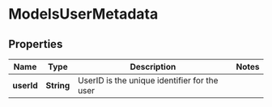 

# ModelsUserMetadata


## Properties

| Name | Type | Description | Notes |
|------------ | ------------- | ------------- | -------------|
|**userId** | **String** | UserID is the unique identifier for the user |  |



